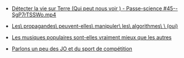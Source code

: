 - [Détecter la vie sur Terre (Qui peut nous voir ) - Passe-science #45--SgP7rTSSWo.mp4](https://www.youtube.com/watch?v=-SgP7rTSSWo)

- [Les\ propagandes\ peuvent-elles\ manipuler\ les\ algorithmes\ \ \(oui\)](https://www.youtube.com/watch?v=T8YYPbqJ3qw)

- [Les musiques populaires sont-elles vraiment mieux que les autres](https://www.youtube.com/watch?v=ppSrAHoGwrI)

- [Parlons un peu des JO et du sport de compétition](http://www.madore.org/~david/weblog/d.2024-08-29.2801.sport-competition.html#d.2024-08-29.2801)
